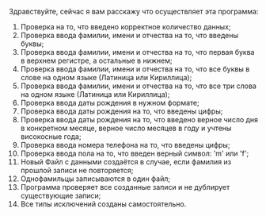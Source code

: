 Здравствуйте, сейчас я вам расскажу что осуществляет эта программа:
1) Проверка на то, что введено корректное количество данных;
2) Проверка ввода фамилии, имени и отчества на то, что введены буквы;
3) Проверка ввода фамилии, имени и отчества на то, что первая буква в верхнем регистре, а остальные в нижнем;
4) Проверка ввода фамилии, имени и отчества на то, что все буквы в слове на одном языке (Латиница или Кириллица);
5) Проверка ввода фамилии, имени и отчества на то, что все три слова на одном языке (Латиница или Кириллица);
6) Проверка ввода даты рождения в нужном формате;
7) Проверка ввода даты рождения на то, что введены цифры;
8) Проверка ввода даты рождения на то, что введено верное число дня в конкретном месяце, верное число месяцев в году и учтены високосные года;
9) Проверка ввода номера телефона на то, что введены цифры;
10) Проверка ввода пола на то, что введен верный символ: 'm' или 'f';
11) Новый Файл с данными создаётся в случае, если фамилия из прошлой записи не повторяется;
12) Однофамильцы записываются в один файл;
13) Программа проверяет все созданные записи и не дублирует существующие записи;
14) Все типы исключений созданы самостоятельно.
